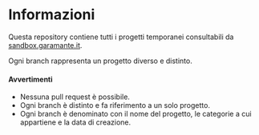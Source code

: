 # Informazioni
Questa repository contiene tutti i progetti temporanei consultabili da [sandbox.garamante.it](https://sandbox.garamante.it).

Ogni branch rappresenta un progetto diverso e distinto.

#### Avvertimenti
- Nessuna pull request è possibile.
- Ogni branch è distinto e fa riferimento a un solo progetto.
- Ogni branch è denominato con il nome del progetto, le categorie a cui appartiene e la data di creazione.
